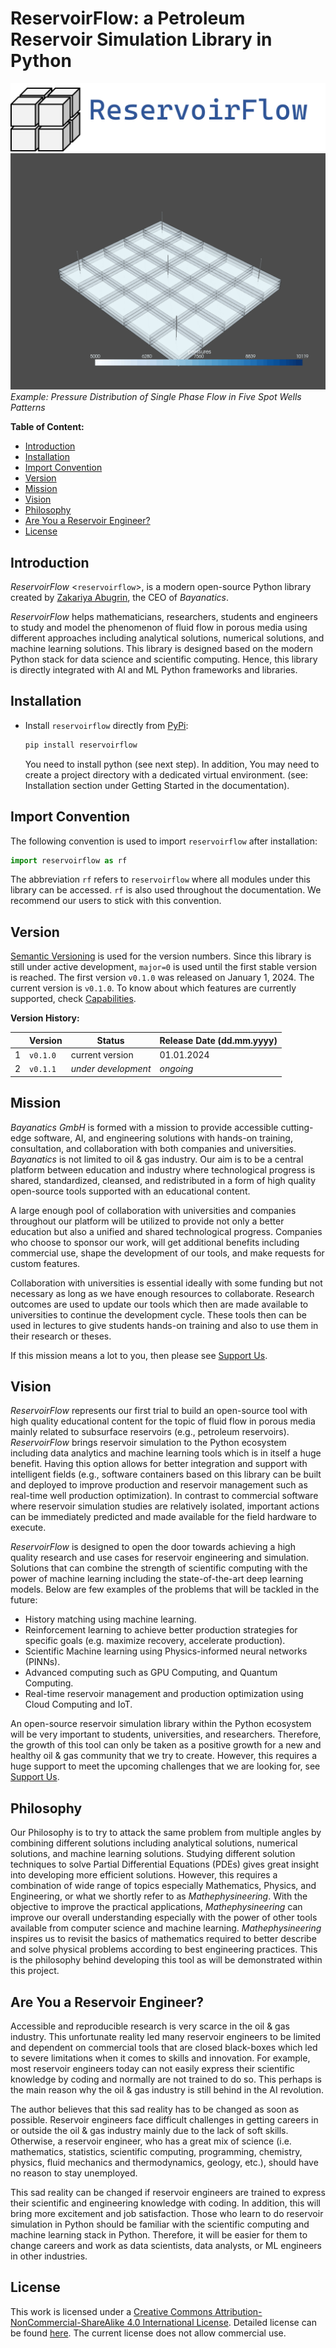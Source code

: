 # ReservoirFlow: a Petroleum Reservoir Simulation Library in Python

![](/images/logo.png)
![](/images/five_spot_single_phase.gif)
*Example: Pressure Distribution of Single Phase Flow in Five Spot Wells Patterns*

**Table of Content:**

- [Introduction](#introduction)
- [Installation](#installation)
- [Import Convention](#import-convention)
- [Version](#version)
- [Mission](#mission)
- [Vision](#vision)
- [Philosophy](#philosophy)
- [Are You a Reservoir Engineer?](#are-you-a-reservoir-engineer)
- [License](#license)

## Introduction

*ReservoirFlow* <`reservoirflow`>, is a modern open-source Python library created by [Zakariya Abugrin](https://github.com/zakgrin), the CEO of *Bayanatics*.

*ReservoirFlow* helps mathematicians, researchers, students and engineers to study and model the phenomenon of fluid flow in porous media using different approaches including analytical solutions, numerical solutions, and machine learning solutions. This library is designed based on the modern Python stack for data science and scientific computing. Hence, this library is directly integrated with AI and ML Python frameworks and libraries.

## Installation

- Install `reservoirflow` directly from [PyPi](https://pypi.org/):

    ```bash
    pip install reservoirflow
    ```

    You need to install python (see next step). In addition, You may need to create a project directory with a dedicated virtual environment. (see: Installation section under Getting Started in the documentation).

## Import Convention

The following convention is used to import `reservoirflow` after installation:

```python
import reservoirflow as rf
```

The abbreviation `rf` refers to `reservoirflow` where all modules under this library can be accessed. `rf` is also used throughout the documentation. We recommend our users to stick with this convention.

## Version

[Semantic Versioning](https://semver.org/) is used for the version numbers. Since this library is still under active development, `major=0` is used until the first stable version is reached. The first version `v0.1.0` was released on January 1, 2024. The current version is `v0.1.0`. To know about which features are currently supported, check [Capabilities](capabilities.html).

**Version History:**

||**Version**|**Status**|**Release Date (dd.mm.yyyy)**|
|-|-|-|-|
|1|`v0.1.0`|current version|01.01.2024|
|2|`v0.1.1`|*under development*|*ongoing*|

## Mission

*Bayanatics GmbH* is formed with a mission to provide accessible cutting-edge software, AI, and engineering solutions with hands-on training, consultation, and collaboration with both companies and universities. *Bayanatics* is not limited to oil & gas industry. Our aim is to be a central platform between education and industry where technological progress is shared, standardized, cleansed, and redistributed in a form of high quality open-source tools supported with an educational content.

A large enough pool of collaboration with universities and companies throughout our platform will be utilized to provide not only a better education but also a unified and shared technological progress. Companies who choose to sponsor our work, will get additional benefits including commercial use, shape the development of our tools, and make requests for custom features.

Collaboration with universities is essential ideally with some funding but not necessary as long as we have enough resources to collaborate. Research outcomes are used to update our tools which then are made available to universities to continue the development cycle. These tools then can be used in lectures to give students hands-on training and also to use them in their research or theses.

If this mission means a lot to you, then please see [Support Us](/support_us.html).

## Vision

*ReservoirFlow* represents our first trial to build an open-source tool with high quality educational content for the topic of fluid flow in porous media mainly related to subsurface reservoirs (e.g., petroleum reservoirs). *ReservoirFlow* brings reservoir simulation to the Python ecosystem including data analytics and machine learning tools which is in itself a huge benefit. Having this option allows for better integration and support with intelligent fields (e.g., software containers based on this library can be built and deployed to improve production and reservoir management such as real-time well production optimization). In contrast to commercial software where reservoir simulation studies are relatively isolated, important actions can be immediately predicted and made available for the field hardware to execute.

*ReservoirFlow* is designed to open the door towards achieving a high quality research and use cases for reservoir engineering and simulation. Solutions that can combine the strength of scientific computing with the power of machine learning including the state-of-the-art deep learning models. Below are few examples of the problems that will be tackled in the future:

- History matching using machine learning.
- Reinforcement learning to achieve better production strategies for specific goals (e.g. maximize recovery, accelerate production).
- Scientific Machine learning using Physics-informed neural networks (PINNs).
- Advanced computing such as GPU Computing, and Quantum Computing.
- Real-time reservoir management and production optimization using Cloud Computing and IoT.

An open-source reservoir simulation library within the Python ecosystem will be very important to students, universities, and researchers. Therefore, the growth of this tool can only be taken as a positive growth for a new and healthy oil & gas community that we try to create. However, this requires a huge support to meet the upcoming challenges that we are looking for, see [Support Us](/support_us.html).

## Philosophy

Our Philosophy is to try to attack the same problem from multiple angles by combining different solutions including analytical solutions, numerical solutions, and machine learning solutions. Studying different solution techniques to solve Partial Differential Equations (PDEs) gives great insight into developing more efficient solutions. However, this requires a combination of wide range of topics especially Mathematics, Physics, and Engineering, or what we shortly refer to as *Mathephysineering*. With the objective to improve the practical applications, *Mathephysineering* can improve our overall understanding especially with the power of other tools available from computer science and machine learning. *Mathephysineering* inspires us to revisit the basics of mathematics required to better describe and solve physical problems according to best engineering practices. This is the philosophy behind developing this tool as will be demonstrated within this project.

## Are You a Reservoir Engineer?

Accessible and reproducible research is very scarce in the oil & gas industry. This unfortunate reality led many reservoir engineers to be limited and dependent on commercial tools that are closed black-boxes which led to severe limitations when it comes to skills and innovation. For example, most reservoir engineers today can not easily express their scientific knowledge by coding and normally are not trained to do so. This perhaps is the main reason why the oil & gas industry is still behind in the AI revolution.

The author believes that this sad reality has to be changed as soon as possible. Reservoir engineers face difficult challenges in getting careers in or outside the oil & gas industry mainly due to the lack of soft skills. Otherwise, a reservoir engineer, who has a great mix of science (i.e. mathematics, statistics, scientific computing, programming, chemistry, physics, fluid mechanics and thermodynamics, geology, etc.), should have no reason to stay unemployed.

This sad reality can be changed if reservoir engineers are trained to express their scientific and engineering knowledge with coding. In addition, this will bring more excitement and job satisfaction. Those who learn to do reservoir simulation in Python should be familiar with the scientific computing and machine learning stack in Python. Therefore, it will be easier for them to change careers and work as data scientists, data analysts, or ML engineers in other industries.

## License

This work is licensed under a [Creative Commons Attribution-NonCommercial-ShareAlike 4.0 International License](https://creativecommons.org/licenses/by-nc-sa/4.0/). Detailed license can be found [here](https://creativecommons.org/licenses/by-nc-sa/4.0/legalcode). The current license does not allow commercial use.
